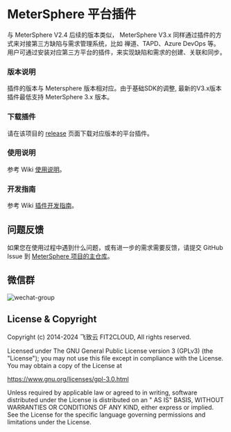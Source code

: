 MeterSphere 平台插件
=============================

与 MeterSphere V2.4 后续的版本类似， MeterSphere V3.x 同样通过插件的方式来对接第三方缺陷与需求管理系统，比如
禅道、TAPD、Azure DevOps 等。
用户可通过安装对应第三方平台的插件，来实现缺陷和需求的创建、关联和同步。

### 版本说明

插件的版本与 Metersphere 版本相对应。由于基础SDK的调整, 最新的V3.x版本插件最低支持 MeterSphere 3.x 版本。

### 下载插件

请在该项目的 [release](https://github.com/metersphere/metersphere-platform-plugin/releases) 页面下载对应版本的平台插件。

### 使用说明

参考
Wiki [使用说明](https://github.com/metersphere/metersphere-platform-plugin/wiki/%E4%BD%BF%E7%94%A8%E8%AF%B4%E6%98%8E%E2%80%90V3)。

### 开发指南

参考
Wiki [插件开发指南](https://github.com/metersphere/metersphere-platform-plugin/wiki/%E6%8F%92%E4%BB%B6%E5%BC%80%E5%8F%91%E6%8C%87%E5%8D%97%E2%80%90V3)。

## 问题反馈

如果您在使用过程中遇到什么问题，或有进一步的需求需要反馈，请提交 GitHub Issue
到 [MeterSphere 项目的主仓库](https://github.com/metersphere/metersphere/issues)。

## 微信群

![wechat-group](https://metersphere.oss-cn-hangzhou.aliyuncs.com/img/wechat-group.png)

## License & Copyright

Copyright (c) 2014-2024 飞致云 FIT2CLOUD, All rights reserved.

Licensed under The GNU General Public License version 3 (GPLv3)  (the "License"); you may not use this file except in
compliance with the License. You may obtain a copy of the License at

https://www.gnu.org/licenses/gpl-3.0.html

Unless required by applicable law or agreed to in writing, software distributed under the License is distributed on an "
AS IS" BASIS, WITHOUT WARRANTIES OR CONDITIONS OF ANY KIND, either express or implied. See the License for the specific
language governing permissions and limitations under the License.
